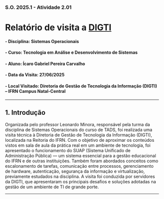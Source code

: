 ### S.O. 2025.1 - Atividade 2.01  
# Relatório de visita a [DIGTI](https://portal.ifrn.edu.br/institucional/tecnologia-da-informacao/)

#### - **Disciplina:** Sistemas Operacionais 
#### - **Curso**: Tecnologia em Análise e Desenvolvimento de Sistemas
#### - **Aluno:** Ícaro Gabriel Pereira Carvalho
#### - **Data da Visita:** 27/06/2025
#### - **Local Visitado:** Diretoria de Gestão de Tecnologia da Informação (DIGTI) – IFRN Campus Natal-Central

---
## **1. Introdução**  
Organizada pelo professor Leonardo Minora, responsável pela turma da disciplina de Sistemas Operacionais do curso de TADS, foi realizada uma visita técnica à Diretoria de Gestão de Tecnologia da Informação (DIGTI), localizada na Reitoria do IFRN. Com o objetivo de aproximar os conteúdos vistos em sala de aula da prática real em um ambiente de tecnologia, foi apresentado o funcionamento do SUAP (Sistema Unificado de Administração Pública) — um sistema essencial para a gestão educacional do IFRN e de outras instituições. Também foram abordados conceitos como escalonamento de tarefas, comunicação entre processos, gerenciamento de hardware, autenticação, segurança da informação e virtualização, previamente estudados na disciplina. A visita foi conduzida por servidores da DIGTI, que apresentaram os principais desafios e soluções adotadas na gestão de um ambiente de TI de grande porte.

---